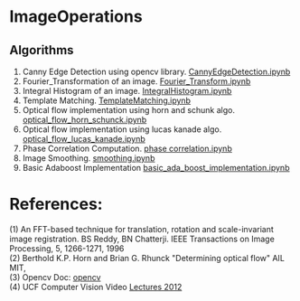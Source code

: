 # ImageOperations

## Algorithms 
1. Canny Edge Detection using opencv library. [CannyEdgeDetection.ipynb](https://github.com/pawneshg/ImageOperations/blob/master/CannyEdgeDetection.ipynb)
2. Fourier_Transformation of an image. [Fourier_Transform.ipynb](https://github.com/pawneshg/ImageOperations/blob/master/Fourier_Transform.ipynb)
3. Integral Histogram of an image.  [IntegralHistogram.ipynb](https://github.com/pawneshg/ImageOperations/blob/master/IntegralHistogram.ipynb)
4. Template Matching.     [TemplateMatching.ipynb](https://github.com/pawneshg/ImageOperations/blob/master/TemplateMatching.ipynb)
5. Optical flow implementation using horn and schunk algo.  [optical_flow_horn_schunck.ipynb](https://github.com/pawneshg/ImageOperations/blob/master/optical_flow_horn_schunck.ipynb)
6. Optical flow implementation using lucas kanade algo.  [optical_flow_lucas_kanade.ipynb](https://github.com/pawneshg/ImageOperations/blob/master/optical_flow_lucas_kanade.ipynb)
7. Phase Correlation Computation. [phase correlation.ipynb](https://github.com/pawneshg/ImageOperations/blob/master/phase_correlation.ipynb)
8. Image Smoothing. [smoothing.ipynb](https://github.com/pawneshg/ImageOperations/blob/master/smoothing.ipynb)
9. Basic Adaboost Implementation [basic_ada_boost_implementation.ipynb](https://github.com/pawneshg/ImageOperations/blob/master/basic_ada_boost_implementation.ipynb)
# References:
(1) An FFT-based technique for translation, rotation and scale-invariant image registration. BS Reddy, BN Chatterji. IEEE Transactions on Image Processing, 5, 1266-1271, 1996 </br>
(2) Berthold K.P. Horn and Brian G. Rhunck  "Determining optical flow" AIL MIT, </br>
(3) Opencv Doc: [opencv](https://docs.opencv.org/3.4/d4/dee/tutorial_optical_flow.html) </br>
(4) UCF Computer Vision Video [Lectures 2012](https://www.youtube.com/watch?v=5VyLAH8BhF8&list=RDCMUClOghZ_xkI1km31IeoY-9Bw&index=6)</br>
